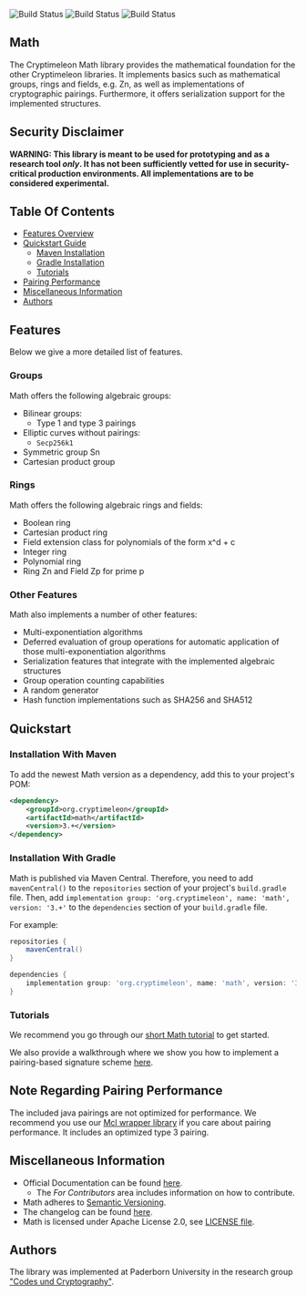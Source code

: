 ![Build Status](https://github.com/cryptimeleon/math/workflows/Development%20Java%20CI/badge.svg)
![Build Status](https://github.com/cryptimeleon/math/workflows/Main%20Java%20CI/badge.svg)
![Build Status](https://github.com/cryptimeleon/math/workflows/Scheduled%20Main%20Java%20CI/badge.svg)
## Math

The Cryptimeleon Math library provides the mathematical foundation for the other Cryptimeleon libraries.
It implements basics such as mathematical groups, rings and fields, e.g. Zn, as well as implementations of cryptographic pairings.
Furthermore, it offers serialization support for the implemented structures.

## Security Disclaimer
**WARNING: This library is meant to be used for prototyping and as a research tool *only*. It has not been sufficiently vetted for use in security-critical production environments. All implementations are to be considered experimental.**

## Table Of Contents

* [Features Overview](#features)
* [Quickstart Guide](#quickstart)
    * [Maven Installation](#installation-with-maven)
    * [Gradle Installation](#installation-with-gradle)
    * [Tutorials](#tutorials)
* [Pairing Performance](#note-regarding-pairing-performance)
* [Miscellaneous Information](#miscellaneous-information)
* [Authors](#authors)

## Features

Below we give a more detailed list of features.

### Groups

Math offers the following algebraic groups:

* Bilinear groups:
    * Type 1 and type 3 pairings
* Elliptic curves without pairings:
    * `Secp256k1`
* Symmetric group Sn
* Cartesian product group

### Rings

Math offers the following algebraic rings and fields:

* Boolean ring
* Cartesian product ring
* Field extension class for polynomials of the form x^d + c
* Integer ring
* Polynomial ring
* Ring Zn and Field Zp for prime p

### Other Features

Math also implements a number of other features:

* Multi-exponentiation algorithms
* Deferred evaluation of group operations for automatic application of those multi-exponentiation algorithms
* Serialization features that integrate with the implemented algebraic structures
* Group operation counting capabilities
* A random generator
* Hash function implementations such as SHA256 and SHA512

## Quickstart

### Installation With Maven
To add the newest Math version as a dependency, add this to your project's POM:

```xml
<dependency>
    <groupId>org.cryptimeleon</groupId>
    <artifactId>math</artifactId>
    <version>3.+</version>
</dependency>
```

### Installation With Gradle

Math is published via Maven Central.
Therefore, you need to add `mavenCentral()` to the `repositories` section of your project's `build.gradle` file.
Then, add `implementation group: 'org.cryptimeleon', name: 'math', version: '3.+'` to the `dependencies` section of your `build.gradle` file.

For example:

```groovy
repositories {
    mavenCentral()
}

dependencies {
    implementation group: 'org.cryptimeleon', name: 'math', version: '3.+'
}
```

### Tutorials

We recommend you go through our [short Math tutorial](https://cryptimeleon.github.io/getting-started/5-minute-tutorial.html) to get started.

We also provide a walkthrough where we show you how to implement a pairing-based signature scheme [here](https://cryptimeleon.github.io/getting-started/pairing-tutorial.html).
    
## Note Regarding Pairing Performance

The included java pairings are not optimized for performance.
We recommend you use our [Mcl wrapper library](https://github.com/cryptimeleon/mclwrap) if you care about pairing performance. 
It includes an optimized type 3 pairing.

## Miscellaneous Information

- Official Documentation can be found [here](https://cryptimeleon.github.io/).
    - The *For Contributors* area includes information on how to contribute.
- Math adheres to [Semantic Versioning](https://semver.org/spec/v2.0.0.html).
- The changelog can be found [here](CHANGELOG.md).
- Math is licensed under Apache License 2.0, see [LICENSE file](LICENSE).

## Authors
The library was implemented at Paderborn University in the research group ["Codes und Cryptography"](https://cs.uni-paderborn.de/en/cuk/).
